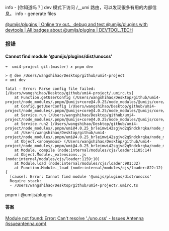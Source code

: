 info  - [你知道吗？] dev 模式下访问 /__umi 路由，可以发现很多有用的内部信息。
info  - generate files



[@umijs/plugins | Online try out、debug and test @umijs/plugins with devtools | All badges about @umijs/plugins | DEVTOOL.TECH](https://npm.devtool.tech/@umijs/plugins)

### 报错

#### Cannot find module '@umijs/plugins/dist/unocss'

```
➜  umi4-project git:(master) ✗ pnpm dev

> @ dev /Users/wangshihao/Desktop/github/umi4-project
> umi dev

fatal - Error: Parse config file failed: [/Users/wangshihao/Desktop/github/umi4-project/.umirc.ts]
    at Function.getUserConfig (/Users/wangshihao/Desktop/github/umi4-project/node_modules/.pnpm/@umijs+core@4.0.25/node_modules/@umijs/core/dist/config/config.js:146:17)
    at Config.getUserConfig (/Users/wangshihao/Desktop/github/umi4-project/node_modules/.pnpm/@umijs+core@4.0.25/node_modules/@umijs/core/dist/config/config.js:51:19)
    at Service.run (/Users/wangshihao/Desktop/github/umi4-project/node_modules/.pnpm/@umijs+core@4.0.25/node_modules/@umijs/core/dist/service/service.js:196:37)
    at Service.run2 (/Users/wangshihao/Desktop/github/umi4-project/node_modules/.pnpm/umi@4.0.25_brleimwi42sgjvd2q5ndckrqka/node_modules/umi/dist/service/service.js:58:23)
    at /Users/wangshihao/Desktop/github/umi4-project/node_modules/.pnpm/umi@4.0.25_brleimwi42sgjvd2q5ndckrqka/node_modules/umi/dist/cli/forkedDev.js:24:19
    at Object.<anonymous> (/Users/wangshihao/Desktop/github/umi4-project/node_modules/.pnpm/umi@4.0.25_brleimwi42sgjvd2q5ndckrqka/node_modules/umi/dist/cli/forkedDev.js:37:3)
    at Module._compile (node:internal/modules/cjs/loader:1105:14)
    at Object.Module._extensions..js (node:internal/modules/cjs/loader:1159:10)
    at Module.load (node:internal/modules/cjs/loader:981:32)
    at Function.Module._load (node:internal/modules/cjs/loader:822:12) {
  [cause]: Error: Cannot find module '@umijs/plugins/dist/unocss'
  Require stack:
  - /Users/wangshihao/Desktop/github/umi4-project/.umirc.ts
```

pnpm i @umijs/plugins



#### 答案

[Module not found: Error: Can't resolve './uno.css' - Issues Antenna (issueantenna.com)](https://issueantenna.com/repo/umijs/umi-next/issues/545)